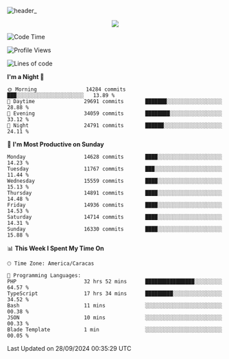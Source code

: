 ![header_](https://github.com/user-attachments/assets/4010d822-ccdc-4198-b608-18c773338d18)


<p align="center">
  <a href="http://www.github.com/thevacs">
    <img src="https://github-readme-streak-stats.herokuapp.com/?user=thevacs&stroke=ffffff&background=1c1917&ring=0891b2&fire=0891b2&currStreakNum=ffffff&currStreakLabel=0891b2&sideNums=ffffff&sideLabels=ffffff&dates=ffffff&hide_border=true" />
  </a>
</p>

<!--START_SECTION:waka-->
![Code Time](http://img.shields.io/badge/Code%20Time-2%2C917%20hrs%2016%20mins-blue)

![Profile Views](http://img.shields.io/badge/Profile%20Views-0-blue)

![Lines of code](https://img.shields.io/badge/From%20Hello%20World%20I%27ve%20Written-10.5%20million%20lines%20of%20code-blue)

**I'm a Night 🦉** 

```text
🌞 Morning                14284 commits       ███░░░░░░░░░░░░░░░░░░░░░░   13.89 % 
🌆 Daytime                29691 commits       ███████░░░░░░░░░░░░░░░░░░   28.88 % 
🌃 Evening                34059 commits       ████████░░░░░░░░░░░░░░░░░   33.12 % 
🌙 Night                  24791 commits       ██████░░░░░░░░░░░░░░░░░░░   24.11 % 
```
📅 **I'm Most Productive on Sunday** 

```text
Monday                   14628 commits       ████░░░░░░░░░░░░░░░░░░░░░   14.23 % 
Tuesday                  11767 commits       ███░░░░░░░░░░░░░░░░░░░░░░   11.44 % 
Wednesday                15559 commits       ████░░░░░░░░░░░░░░░░░░░░░   15.13 % 
Thursday                 14891 commits       ████░░░░░░░░░░░░░░░░░░░░░   14.48 % 
Friday                   14936 commits       ████░░░░░░░░░░░░░░░░░░░░░   14.53 % 
Saturday                 14714 commits       ████░░░░░░░░░░░░░░░░░░░░░   14.31 % 
Sunday                   16330 commits       ████░░░░░░░░░░░░░░░░░░░░░   15.88 % 
```


📊 **This Week I Spent My Time On** 

```text
🕑︎ Time Zone: America/Caracas

💬 Programming Languages: 
PHP                      32 hrs 52 mins      ████████████████░░░░░░░░░   64.57 % 
TypeScript               17 hrs 34 mins      █████████░░░░░░░░░░░░░░░░   34.52 % 
Bash                     11 mins             ░░░░░░░░░░░░░░░░░░░░░░░░░   00.38 % 
JSON                     10 mins             ░░░░░░░░░░░░░░░░░░░░░░░░░   00.33 % 
Blade Template           1 min               ░░░░░░░░░░░░░░░░░░░░░░░░░   00.05 % 
```


 Last Updated on 28/09/2024 00:35:29 UTC
<!--END_SECTION:waka-->
